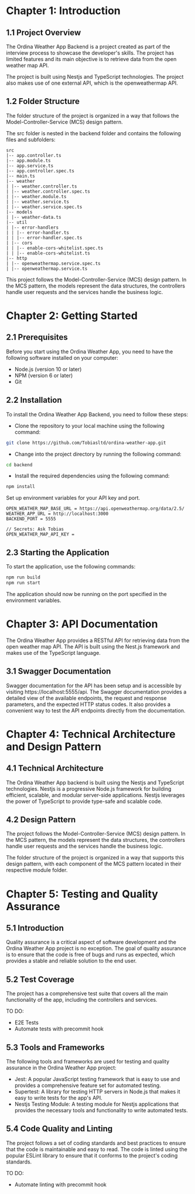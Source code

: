 # Chapter 1: Introduction

## 1.1 Project Overview

The Ordina Weather App Backend is a project created as part of the interview process to showcase the developer's skills. The project has limited features and its main objective is to retrieve data from the open weather map API.

The project is built using Nestjs and TypeScript technologies. The project also makes use of one external API, which is the openweathermap API.

## 1.2 Folder Structure

The folder structure of the project is organized in a way that follows the Model-Controller-Service (MCS) design pattern.

The src folder is nested in the backend folder and contains the following files and subfolders:

```
src
|-- app.controller.ts
|-- app.module.ts
|-- app.service.ts
|-- app.controller.spec.ts
|-- main.ts
|-- weather
| |-- weather.controller.ts
| |-- weather.controller.spec.ts
| |-- weather.module.ts
| |-- weather.service.ts
| |-- weather.service.spec.ts
|-- models
| |-- weather-data.ts
|-- util
| |-- error-handlers
| | |-- error-handler.ts
| | |-- error-handler.spec.ts
| |-- cors
| | |-- enable-cors-whitelist.spec.ts
| | |-- enable-cors-whitelist.ts
|-- http
| |-- openweathermap.service.spec.ts
| |-- openweathermap.service.ts
```

This project follows the Model-Controller-Service (MCS) design pattern. In the MCS pattern, the models represent the data structures, the controllers handle user requests and the services handle the business logic.

# Chapter 2: Getting Started

## 2.1 Prerequisites

Before you start using the Ordina Weather App, you need to have the following software installed on your computer:

- Node.js (version 10 or later)
- NPM (version 6 or later)
- Git

## 2.2 Installation

To install the Ordina Weather App Backend, you need to follow these steps:

- Clone the repository to your local machine using the following command:

```bash
git clone https://github.com/Tobiasltd/ordina-weather-app.git
```

- Change into the project directory by running the following command:

```bash
cd backend
```

- Install the required dependencies using the following command:

```bash
npm install
```

Set up environment variables for your API key and port.

```
OPEN_WEATHER_MAP_BASE_URL = https://api.openweathermap.org/data/2.5/
WEATHER_APP_URL = http://localhost:3000
BACKEND_PORT = 5555

// Secrets: Ask Tobias
OPEN_WEATHER_MAP_API_KEY =

```

## 2.3 Starting the Application

To start the application, use the following commands:

```bash
npm run build
npm run start
```

The application should now be running on the port specified in the environment variables.

# Chapter 3: API Documentation

The Ordina Weather App provides a RESTful API for retrieving data from the open weather map API. The API is built using the Nest.js framework and makes use of the TypeScript language.

## 3.1 Swagger Documentation

Swagger documentation for the API has been setup and is accessible by visiting https://localhost:5555/api. The Swagger documentation provides a detailed view of the available endpoints, the request and response parameters, and the expected HTTP status codes. It also provides a convenient way to test the API endpoints directly from the documentation.

# Chapter 4: Technical Architecture and Design Pattern

## 4.1 Technical Architecture

The Ordina Weather App backend is built using the Nestjs and TypeScript technologies. Nestjs is a progressive Node.js framework for building efficient, scalable, and modular server-side applications. Nestjs leverages the power of TypeScript to provide type-safe and scalable code.

## 4.2 Design Pattern

The project follows the Model-Controller-Service (MCS) design pattern. In the MCS pattern, the models represent the data structures, the controllers handle user requests and the services handle the business logic.

The folder structure of the project is organized in a way that supports this design pattern, with each component of the MCS pattern located in their respective module folder.

# Chapter 5: Testing and Quality Assurance

## 5.1 Introduction

Quality assurance is a critical aspect of software development and the Ordina Weather App project is no exception. The goal of quality assurance is to ensure that the code is free of bugs and runs as expected, which provides a stable and reliable solution to the end user.

## 5.2 Test Coverage

The project has a comprehensive test suite that covers all the main functionality of the app, including the controllers and services.

TO DO:

- E2E Tests
- Automate tests with precommit hook

## 5.3 Tools and Frameworks

The following tools and frameworks are used for testing and quality assurance in the Ordina Weather App project:

- Jest: A popular JavaScript testing framework that is easy to use and provides a comprehensive feature set for automated testing.
- Supertest: A library for testing HTTP servers in Node.js that makes it easy to write tests for the app's API.
- Nestjs Testing Module: A testing module for Nestjs applications that provides the necessary tools and functionality to write automated tests.

## 5.4 Code Quality and Linting

The project follows a set of coding standards and best practices to ensure that the code is maintainable and easy to read. The code is linted using the popular ESLint library to ensure that it conforms to the project's coding standards.

TO DO:

- Automate linting with precommit hook
